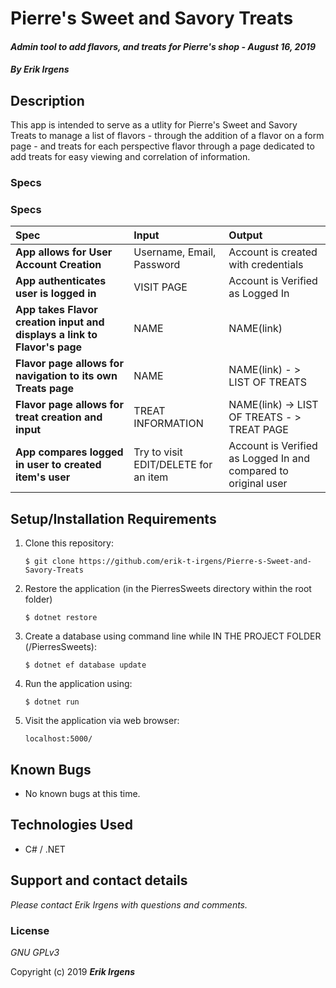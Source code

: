 # Pierre's Sweet and Savory Treats

#### _Admin tool to add flavors, and treats for Pierre's shop - August 16, 2019_

#### _By **Erik Irgens**_

## Description

This app is intended to serve as a utlity for Pierre's Sweet and Savory Treats to manage a list of flavors - through the addition of a flavor on a form page - and treats for each perspective flavor through a page dedicated to add treats for easy viewing and correlation of information.

### Specs

### Specs
| Spec | Input | Output |
| :-------------     | :------------- | :------------- |
| **App allows for User Account Creation** | Username, Email, Password | Account is created with credentials |
| **App authenticates user is logged in** | VISIT PAGE | Account is Verified as Logged In |
| **App takes Flavor creation input and displays a link to Flavor's page** | NAME | NAME(link) |
| **Flavor page allows for navigation to its own Treats page** | NAME | NAME(link) - > LIST OF TREATS |
| **Flavor page allows for treat creation and input** | TREAT INFORMATION | NAME(link) -> LIST OF TREATS - > TREAT PAGE|
| **App compares logged in user to created item's user** | Try to visit EDIT/DELETE for an item | Account is Verified as Logged In and compared to original user |


## Setup/Installation Requirements

1. Clone this repository:
    ```
    $ git clone https://github.com/erik-t-irgens/Pierre-s-Sweet-and-Savory-Treats
    ```
2. Restore the application (in the PierresSweets directory within the root folder)
    ```
    $ dotnet restore
    ```
3. Create a database using command line while IN THE PROJECT FOLDER (/PierresSweets):
    ```
    $ dotnet ef database update
    ```
4. Run the application using:
    ```
    $ dotnet run

    ```
4. Visit the application via web browser:
    ```
    localhost:5000/
    ```
## Known Bugs
* No known bugs at this time.

## Technologies Used
* C# / .NET

## Support and contact details

_Please contact Erik Irgens with questions and comments._

### License

*GNU GPLv3*

Copyright (c) 2019 **_Erik Irgens_**
